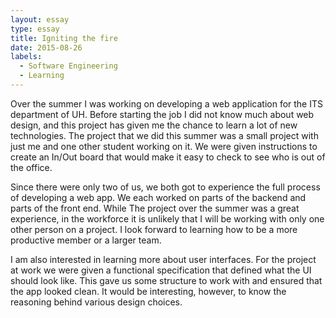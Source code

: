 ```yaml
---
layout: essay
type: essay
title: Igniting the fire
date: 2015-08-26
labels:
  - Software Engineering
  - Learning
---
```


Over the summer I was working on developing a web application for the ITS department of UH. Before starting the job I did not know much about web design, and this project has given me the chance to learn a lot of new technologies. The project that we did this summer was a small project with just me and one other student working on it. We were given instructions to create an In/Out board that would make it easy to check to see who is out of the office.

Since there were only two of us, we both got to experience the full process of developing a web app. We each worked on parts of the backend and parts of the front end. While The project over the summer was a great experience, in the workforce it is unlikely that I will be working with only one other person on a project. I look forward to learning how to be a more productive member or a larger team.

I am also interested in learning more about user interfaces. For the project at work we were given a functional specification that defined what the UI should look like. This gave us some structure to work with and ensured that the app looked clean. It would be interesting, however, to know the reasoning behind various design choices.

